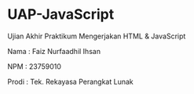 # UAP-JavaScript
Ujian Akhir Praktikum
Mengerjakan HTML & JavaScript

Nama  : Faiz Nurfaadhil Ihsan

NPM   : 23759010

Prodi : Tek. Rekayasa Perangkat Lunak
